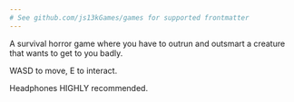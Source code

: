 ```yaml
---
# See github.com/js13kGames/games for supported frontmatter
---
```

A survival horror game where you have to outrun and outsmart a creature that wants to get to you badly.

WASD to move, E to interact.

Headphones HIGHLY recommended.